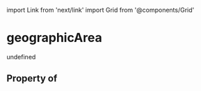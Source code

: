 import Link from 'next/link'
import Grid from '@components/Grid'

# geographicArea

undefined

## Property of



